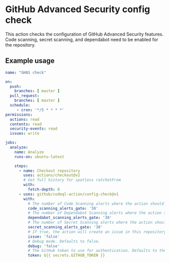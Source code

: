 # GitHub Advanced Security config check

This action checks the configuration of GitHub Advanced Security features.
Code scanning, secret scanning, and dependabot need to be enabled for the repository.

## Example usage

```yaml
name: "GHAS check"

on:
  push:
    branches: [ master ]
  pull_request:
    branches: [ master ]
  schedule:
     - cron: '*/5 * * * *'
permissions:
  actions: read
  contents: read
  security-events: read
  issues: write

jobs:
  analyze:
    name: Analyze
    runs-on: ubuntu-latest

    steps:
      - name: Checkout repository
        uses: actions/checkout@v2
        # Get full history for spotless ratchetFrom
        with:
          fetch-depth: 0
      - uses: github/codeql-action/config-check@v1
        with:
          # The number of Code Scanning alerts where the action should fail. Defaults to 30.
          code_scanning_alerts_gate: '30'
          # The number of Dependabot Scanning alerts where the action should fail. Defaults to 30.
          dependabot_scanning_alerts_gate: '30'
          # The number of Secret Scanning alerts where the action should fail. Defaults to 30.
          secret_scanning_alerts_gate: '30'
          # If true, the action will create an issue in this repository with the results of the check. Defaults to false.
          issue: 'false'
          # Debug mode. Defaults to false.
          debug: 'false'
          # The GitHub token to use for authentication. Defaults to the current token.
          token: ${{ secrets.GITHUB_TOKEN }}
```
